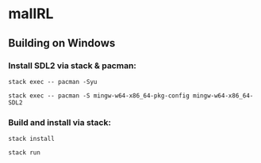 # mallRL

## Building on Windows
### Install SDL2 via stack & pacman:

```stack exec -- pacman -Syu```

```stack exec -- pacman -S mingw-w64-x86_64-pkg-config mingw-w64-x86_64-SDL2```

### Build and install via stack:

```stack install```

```stack run```
